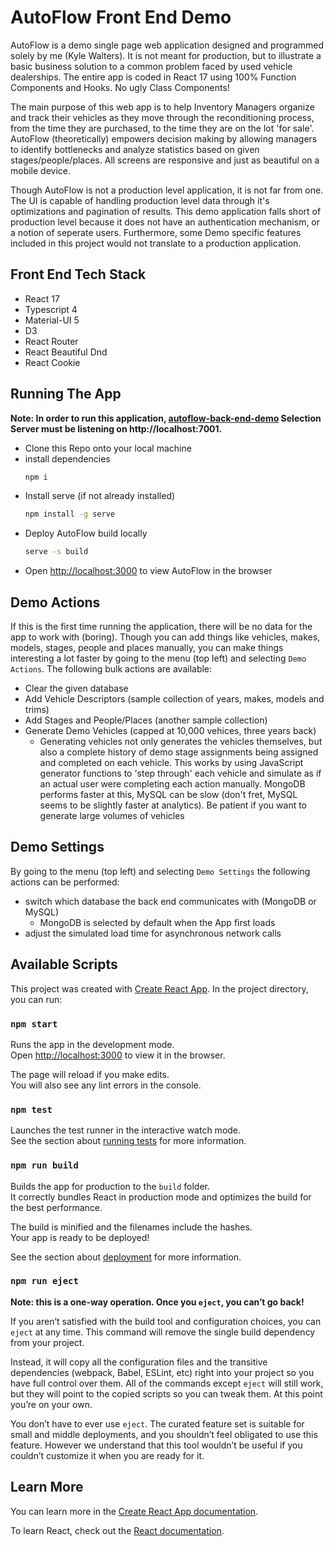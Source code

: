 # AutoFlow Front End Demo
AutoFlow is a demo single page web application designed and programmed solely by me (Kyle Walters). It is not meant for production, but to illustrate a basic business solution to a common problem faced by used vehicle dealerships. The entire app is coded in React 17 using 100% Function Components and Hooks. No ugly Class Components!

The main purpose of this web app is to help Inventory Managers organize and track their vehicles as they move through the reconditioning process, from the time they are purchased, to the time they are on the lot 'for sale'. AutoFlow (theoretically) empowers decision making by allowing managers to identify bottlenecks and analyze statistics based on given stages/people/places. All screens are responsive and just as beautiful on a mobile device.

Though AutoFlow is not a production level application, it is not far from one. The UI is capable of handling production level data through it's optimizations and pagination of results. This demo application falls short of production level because it does not have an authentication mechanism, or a notion of seperate users. Furthermore, some Demo specific features included in this project would not translate to a production application.

## Front End Tech Stack
-  React 17
-  Typescript 4
-  Material-UI 5
-  D3
-  React Router
-  React Beautiful Dnd
-  React Cookie

## Running The App
**Note: In order to run this application, [autoflow-back-end-demo](https://github.com/kwaltersdev/autoflow-front-end-demo) Selection Server must be listening on http://localhost:7001.**
- Clone this Repo onto your local machine
- install dependencies
  ```bash
  npm i
  ```
- Install serve (if not already installed)
  ```bash
  npm install -g serve
  ```
- Deploy AutoFlow build locally
  ```bash
  serve -s build
  ```
- Open [http://localhost:3000](http://localhost:3000) to view AutoFlow in the browser


## Demo Actions
If this is the first time running the application, there will be no data for the app to work with (boring). Though you can add things like vehicles, makes, models, stages, people and places manually, you can make things interesting a lot faster by going to the menu (top left) and selecting `Demo Actions`. The following bulk actions are available:
- Clear the given database
- Add Vehicle Descriptors (sample collection of years, makes, models and trims)
- Add Stages and People/Places (another sample collection)
- Generate Demo Vehicles (capped at 10,000 vehices, three years back)
  - Generating vehicles not only generates the vehicles themselves, but also a complete history of demo stage assignments being assigned and completed on each vehicle. This works by using JavaScript generator functions to 'step through' each vehicle and simulate as if an actual user were completing each action manually. MongoDB performs faster at this, MySQL can be slow (don't fret, MySQL seems to be slightly faster at analytics). Be patient if you want to generate large volumes of vehicles

## Demo Settings
By going to the menu (top left) and selecting `Demo Settings` the following actions can be performed:
  - switch which database the back end communicates with (MongoDB or MySQL)
    - MongoDB is selected by default when the App first loads
  - adjust the simulated load time for asynchronous network calls

## Available Scripts
This project was created with [Create React App](https://facebook.github.io/create-react-app/docs/getting-started). 
In the project directory, you can run:

### `npm start`
Runs the app in the development mode.\
Open [http://localhost:3000](http://localhost:3000) to view it in the browser.

The page will reload if you make edits.\
You will also see any lint errors in the console.

### `npm test`
Launches the test runner in the interactive watch mode.\
See the section about [running tests](https://facebook.github.io/create-react-app/docs/running-tests) for more information.

### `npm run build`
Builds the app for production to the `build` folder.\
It correctly bundles React in production mode and optimizes the build for the best performance.

The build is minified and the filenames include the hashes.\
Your app is ready to be deployed!

See the section about [deployment](https://facebook.github.io/create-react-app/docs/deployment) for more information.

### `npm run eject`
**Note: this is a one-way operation. Once you `eject`, you can’t go back!**

If you aren’t satisfied with the build tool and configuration choices, you can `eject` at any time. This command will remove the single build dependency from your project.

Instead, it will copy all the configuration files and the transitive dependencies (webpack, Babel, ESLint, etc) right into your project so you have full control over them. All of the commands except `eject` will still work, but they will point to the copied scripts so you can tweak them. At this point you’re on your own.

You don’t have to ever use `eject`. The curated feature set is suitable for small and middle deployments, and you shouldn’t feel obligated to use this feature. However we understand that this tool wouldn’t be useful if you couldn’t customize it when you are ready for it.

## Learn More
You can learn more in the [Create React App documentation](https://facebook.github.io/create-react-app/docs/getting-started).

To learn React, check out the [React documentation](https://reactjs.org/).
